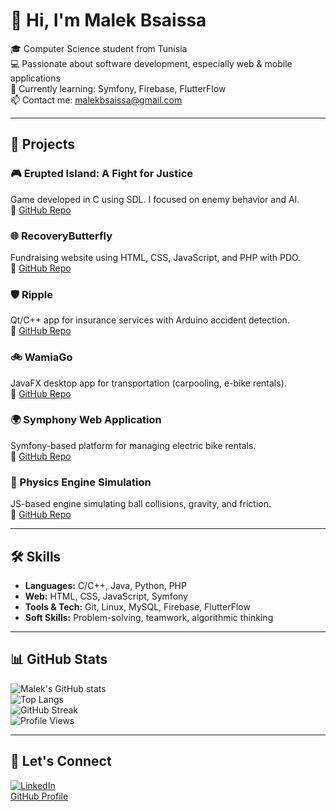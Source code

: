 # 👋 Hi, I'm Malek Bsaissa

🎓 Computer Science student from Tunisia  
💻 Passionate about software development, especially web & mobile applications  
🌱 Currently learning: Symfony, Firebase, FlutterFlow  
📫 Contact me: malekbsaissa@gmail.com

---

## 🚀 Projects

### 🎮 Erupted Island: A Fight for Justice
Game developed in C using SDL. I focused on enemy behavior and AI.  
🔗 [GitHub Repo](https://github.com/AtfastrSlushyMaker/SDL_Game)

### 🌐 RecoveryButterfly
Fundraising website using HTML, CSS, JavaScript, and PHP with PDO.  
🔗 [GitHub Repo](https://github.com/AtfastrSlushyMaker/Web-Project)

### 🛡️ Ripple
Qt/C++ app for insurance services with Arduino accident detection.  
🔗 [GitHub Repo](https://github.com/AtfastrSlushyMaker/Qt-Project)

### 🚲 WamiaGo
JavaFX desktop app for transportation (carpooling, e-bike rentals).  
🔗 [GitHub Repo](https://github.com/AtfastrSlushyMaker/WamiaGo-Desktop)

### 🌍 Symphony Web Application
Symfony-based platform for managing electric bike rentals.  
🔗 [GitHub Repo](https://github.com/AtfastrSlushyMaker/WamiaGo-Webapp)

### 🧪 Physics Engine Simulation
JS-based engine simulating ball collisions, gravity, and friction.  
🔗 [GitHub Repo](https://github.com/AtfastrSlushyMaker/2D-Physics-Simulation)

---

## 🛠️ Skills

- **Languages:** C/C++, Java, Python, PHP  
- **Web:** HTML, CSS, JavaScript, Symfony  
- **Tools & Tech:** Git, Linux, MySQL, Firebase, FlutterFlow  
- **Soft Skills:** Problem-solving, teamwork, algorithmic thinking

---

## 📊 GitHub Stats

![Malek's GitHub stats](https://github-readme-stats.vercel.app/api?username=AtfastrSlushyMaker&show_icons=true&theme=radical)  
![Top Langs](https://github-readme-stats.vercel.app/api/top-langs/?username=AtfastrSlushyMaker&layout=compact&theme=radical)  
![GitHub Streak](https://streak-stats.demolab.com/?user=AtfastrSlushyMaker&theme=radical)  
![Profile Views](https://komarev.com/ghpvc/?username=AtfastrSlushyMaker&color=blue)

---

## 🔗 Let's Connect

[![LinkedIn](https://img.shields.io/badge/-LinkedIn-blue?style=flat&logo=linkedin)](https://www.linkedin.com/in/malek-b-8861b229b/)  
[GitHub Profile](https://github.com/AtfastrSlushyMaker)

